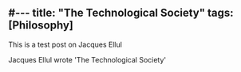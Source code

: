 #---
title: "The Technological Society"
tags: [Philosophy]
---

 This is a test post on Jacques Ellul  
  
Jacques Ellul wrote 'The Technological Society'  


